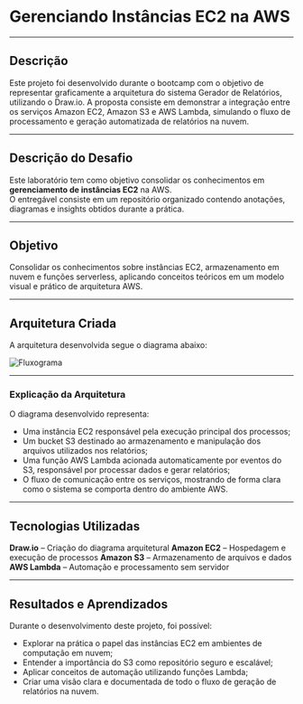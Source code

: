 # Gerenciando Instâncias EC2 na AWS

---

## Descrição
Este projeto foi desenvolvido durante o bootcamp com o objetivo de representar graficamente a arquitetura do sistema Gerador de Relatórios, utilizando o Draw.io.
A proposta consiste em demonstrar a integração entre os serviços Amazon EC2, Amazon S3 e AWS Lambda, simulando o fluxo de processamento e geração automatizada de relatórios na nuvem.

---

## Descrição do Desafio
Este laboratório tem como objetivo consolidar os conhecimentos em **gerenciamento de instâncias EC2** na AWS.  
O entregável consiste em um repositório organizado contendo anotações, diagramas e insights obtidos durante a prática.

---

## Objetivo
Consolidar os conhecimentos sobre instâncias EC2, armazenamento em nuvem e funções serverless, aplicando conceitos teóricos em um modelo visual e prático de arquitetura AWS.

---

## Arquitetura Criada
A arquitetura desenvolvida segue o diagrama abaixo:

![Fluxograma](https://i.imgur.com/PB6oc8w.jpeg)

---

### Explicação da Arquitetura

O diagrama desenvolvido representa:

- Uma instância EC2 responsável pela execução principal dos processos;
- Um bucket S3 destinado ao armazenamento e manipulação dos arquivos utilizados nos relatórios;
- Uma função AWS Lambda acionada automaticamente por eventos do S3, responsável por processar dados e gerar relatórios;
- O fluxo de comunicação entre os serviços, mostrando de forma clara como o sistema se comporta dentro do ambiente AWS.

---

## Tecnologias Utilizadas

**Draw.io** – Criação do diagrama arquitetural
**Amazon EC2** – Hospedagem e execução de processos
**Amazon S3** – Armazenamento de arquivos e dados
**AWS Lambda** – Automação e processamento sem servidor

---

## Resultados e Aprendizados

Durante o desenvolvimento deste projeto, foi possível:

- Explorar na prática o papel das instâncias EC2 em ambientes de computação em nuvem;
- Entender a importância do S3 como repositório seguro e escalável;
- Aplicar conceitos de automação utilizando funções Lambda;
- Criar uma visão clara e documentada de todo o fluxo de geração de relatórios na nuvem.
